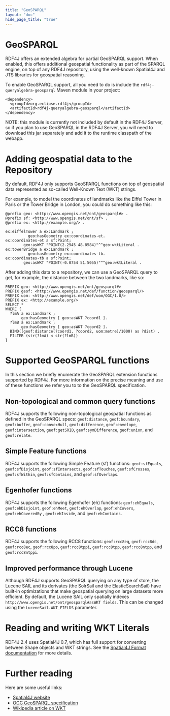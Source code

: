 ```yaml
---
title: "GeoSPARQL"
layout: "doc"
hide_page_title: "true"
---
```


# GeoSPARQL

RDF4J offers an extended algebra for partial GeoSPARQL support. When enabled, this offers additional geospatial functionality as part of the SPARQL engine, on top of any RDF4J repository, using the well-known Spatial4J and JTS libraries for geospatial reasoning.

To enable GeoSPARQL support, all you need to do is include the `rdf4j-queryalgebra-geosparql` Maven module in your project:

    <dependency>
      <groupId>org.eclipse.rdf4j</groupId>
      <artifactId>rdf4j-queryalgebra-geosparql</artifactId>
    </dependency>

NOTE: this module is currently not included by default in the RDF4J Server, so if you plan to use GeoSPARQL in the RDF4J Server, you will need to download this jar separately and add it to the runtime classpath of the webapp.

# Adding geospatial data to the Repository

By default, RDF4J only supports GeoSPARQL functions on top of geospatial data represented as so-called Well-Known Text (WKT) strings.

For example, to model the coordinates of landmarks like the Eiffel Tower in Paris or the Tower Bridge in London, you could do something like this:

    @prefix geo: <http://www.opengis.net/ont/geosparql#> .
    @prefix sf: <http://www.opengis.net/ont/sf> .
    @prefix ex: <http://example.org/> .

    ex:eiffelTower a ex:Landmark ;
              geo:hasGeometry ex:coordinates-et.
    ex:coordinates-et a sf:Point;
            geo:asWKT "POINT(2.2945 48.8584)"^^geo:wktLiteral .
    ex:towerBridge a ex:Landmark ;
              geo:hasGeometry ex:coordinates-tb.
    ex:coordinates-tb a sf:Point;
            geo:asWKT "POINT(-0.0754 51.5055)"^^geo:wktLiteral .

After adding this data to a repository, we can use a GeoSPARQL query to get, for example, the distance between the two landmarks, like so:

    PREFIX geo: <http://www.opengis.net/ont/geosparql#>
    PREFIX geof: <http://www.opengis.net/def/function/geosparql/>
    PREFIX uom: <http://www.opengis.net/def/uom/OGC/1.0/>
    PREFIX ex: <http://example.org/>
    SELECT *
    WHERE {
      ?lmA a ex:Landmark ;
           geo:hasGeometry [ geo:asWKT ?coord1 ].
      ?lmB a ex:Landmark ;
           geo:hasGeometry [ geo:asWKT ?coord2 ].
      BIND((geof:distance(?coord1, ?coord2, uom:metre)/1000) as ?dist) .
      FILTER (str(?lmA) < str(?lmB))
    }

# Supported GeoSPARQL functions

In this section we briefly enumerate the GeoSPARQL extension functions supported by RDF4J. For more information on the precise meaning and use of these functions we refer you to to the GeoSPARQL specification.

## Non-topological and common query functions

RDF4J supports the following non-topological geospatial functions as defined in the GeoSPARQL specs: `geof:distance`, `geof:boundary`, `geof:buffer`, `geof:convexHull`, `geof:difference`, `geof:envelope`, `geof:intersection`, `geof:getSRID`, `geof:symDifference`, `geof:union`, and `geof:relate`.

## Simple Feature functions

RDF4J supports the following Simple Feature (sf) functions: `geof:sfEquals`, `geof:sfDisjoint`, `geof:sfIntersects`, `geof:sfTouches`, `geof:sfCrosses`, `geof:sfWithin`, `geof:sfContains`, and `geof:sfOverlaps`.

## Egenhofer functions

RDF4J supports the following Egenhofer (eh) functions: `geof:ehEquals`, `geof:ehDisjoint`, `geof:ehMeet`, `geof:ehOverlap`, `geof:ehCovers`, `geof:ehCoveredBy` , `geof:ehInside`, and `geof:ehContains`.

## RCC8 functions

RDF4J supports the following RCC8 functions: `geof:rcc8eq`, `geof:rcc8dc`, `geof:rcc8ec`, `geof:rcc8po`, `geof:rcc8tppi`, `geof:rcc8tpp`, `geof:rcc8ntpp`, and `geof:rcc8ntppi`.

## Improved performance through Lucene

Although RDF4J supports GeoSPARQL querying on any type of store, the Lucene SAIL and its derivates (the SolrSail and the ElasticSearchSail) have built-in optimizations that make geospatial querying on large datasets more efficient. By default, the Lucene SAIL only spatially indexes `http://www.opengis.net/ont/geosparql#asWKT fields`. This can be changed using the `LuceneSail.WKT_FIELDS` parameter.

# Reading and writing WKT Literals

RDF4J 2.4 uses Spatial4J 0.7, which has full support for converting between Shape objects and WKT strings. See the [Spatial4J Format documentation](https://github.com/locationtech/spatial4j/blob/master/FORMATS.md) for more details.

# Further reading

Here are some useful links:

- [Spatial4J website](https://projects.eclipse.org/projects/locationtech.spatial4j)
- [OGC GeoSPARQL specification](http://www.opengeospatial.org/standards/geosparql)
- [Wikipedia article on WKT](https://en.wikipedia.org/wiki/Well-known_text)

